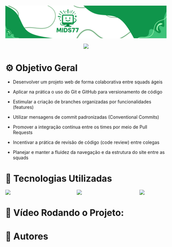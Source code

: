 
<p align="center">
<img src="/assets/MIDS-77.svg" alt="LOGO DA MIDS " style="width: 100%; max-width: 100%; height: 500;" />
</p>

<p align="center">
<img loading="lazy" src="http://img.shields.io/static/v1?label=STATUS&message=EM_DESENVOLVIMENTO&color=GREEN&style=for-the-badge"/>
</p>


# ⚙️ Objetivo Geral

- Desenvolver um projeto web de forma colaborativa entre squads ágeis

- Aplicar na prática o uso do Git e GitHub para versionamento de código

- Estimular a criação de branches organizadas por funcionalidades (features)

- Utilizar mensagens de commit padronizadas (Conventional Commits)

- Promover a integração contínua entre os times por meio de Pull Requests

- Incentivar a prática de revisão de código (code review) entre colegas

- Planejar e manter a fluidez da navegação e da estrutura do site entre as squads

# 👾 Tecnologias Utilizadas

<div style="display: flex; justify-content: space-between; gap: 10px;">
  <img loading="lazy" src="https://img.shields.io/badge/%20GITHUB-43c45e?style=for-the-badge&logo=" style="width: 131px;"/>
  <img loading="lazy" src="https://img.shields.io/badge/%20HTML-7cb588?style=for-the-badge&logo=" style="width: 104px;"/>
  <img loading="lazy" src="https://img.shields.io/badge/%20CSS-0f954b?style=for-the-badge&logo=" style="width: 85px;"/>

</div>

# 🎥 Vídeo Rodando o Projeto:

# 👥 Autores

